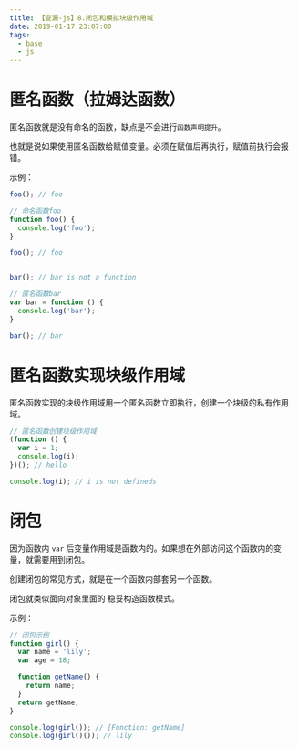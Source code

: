 ```yaml
---
title: 【查漏-js】8.闭包和模拟块级作用域
date: 2019-01-17 23:07:00
tags:
  - base
  - js
---
```

# 匿名函数（拉姆达函数）
匿名函数就是没有命名的函数，缺点是不会进行`函数声明提升`。

也就是说如果使用匿名函数给赋值变量。必须在赋值后再执行，赋值前执行会报错。

示例：
```javascript
foo(); // foo

// 命名函数foo
function foo() {
  console.log('foo');
}

foo(); // foo


bar(); // bar is not a function

// 匿名函数bar
var bar = function () {
  console.log('bar');
}

bar(); // bar
```

# 匿名函数实现块级作用域

匿名函数实现的块级作用域用一个匿名函数立即执行，创建一个块级的私有作用域。

```javascript
// 匿名函数创建块级作用域
(function () {
  var i = 1;
  console.log(i);
})(); // hello

console.log(i); // i is not defineds
```

# 闭包
因为函数内 `var` 后变量作用域是函数内的。如果想在外部访问这个函数内的变量，就需要用到闭包。

创建闭包的常见方式，就是在一个函数内部套另一个函数。

闭包就类似面向对象里面的 稳妥构造函数模式。

示例：
```javascript
// 闭包示例
function girl() {
  var name = 'lily';
  var age = 18;

  function getName() {
    return name;
  }
  return getName;
}

console.log(girl()); // [Function: getName]
console.log(girl()()); // lily
```


